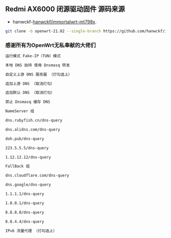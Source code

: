 ## Redmi AX6000 闭源驱动固件 源码来源

- hanwckf-[hanwckf/immortalwrt-mt798x](https://github.com/hanwckf/immortalwrt-mt798x).
```bash
git clone -b openwrt-21.02 --single-branch https://github.com/hanwckf/immortalwrt-mt798x
```

### 感谢所有为OpenWrt无私奉献的大佬们


```bash
运行模式 Fake-IP（TUN）模式

本地 DNS 劫持 使用 Dnsmasq 转发

自定义上游 DNS 服务器 （打勾选上）

追加上游 DNS （取消打勾）

追加默认 DNS （取消打勾）

禁止 Dnsmasq 缓存 DNS
```
```bash
NameServer 组

dns.rubyfish.cn/dns-query

dns.alidns.com/dns-query

doh.pub/dns-query

223.5.5.5/dns-query

1.12.12.12/dns-query
```
```bash
FallBack 组

dns.cloudflare.com/dns-query

dns.google/dns-query

1.1.1.1/dns-query

1.0.0.1/dns-query

8.8.8.8/dns-query

8.8.4.4/dns-query
```
```bash
IPv6 流量代理 （打勾选上）
```
